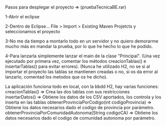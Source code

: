 Pasos para desplegar el proyecto => (pruebaTecnicaBE.rar)

1-Abrir el eclipse

2-Dentro de Eclipse... File > Import > Existing Maven Projetcts y seleccionamos el proyecto

3-No me da tiempo a montarlo todo en un servidor y no quiero demorarme mucho más en mandar la prueba, por lo que he hecho lo que he podido.

4-Para lanzarla simplemente lanzar el main de la clase "Principal".
(Una vez ejecutado por primera vez, comentar los métodos creacionTablas() e insertarTablas() para evitar errores).
(Nunca he utilizado H2, no se si al importar el proyecto las tablas se mantienen creadas o no, si os da error al lanzarlo, comentad los metodos que os he dicho).

La aplicación funciona todo en local, con la bbdd H2, hay varias funciones:
	creacionTablas() => Crea las dos tablas con sus restricciones
	insertarDatos() => Obtiene los datos de los CSV aportados, los controla y los inserta en las tablas
	obtenerProvinciaPorCodigo(int codigoProvincia) => Obtiene los datos necesarios dado el codigo de provincia por parámetro.
	obtenerProvinciaPorComunidadAutonoma(String codigoCA) => Obtiene los datos necesarios dado el codigo de comunidad autonoma por parámetro.
